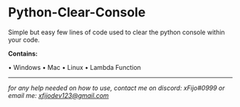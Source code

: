 # Python-Clear-Console

Simple but easy few lines of code used to clear the python console within your code.

__Contains:__

• Windows 
• Mac
• Linux
• Lambda Function
__________________________________

*for any help needed on how to use, contact me on discord: xFijo#0999 or email me: xfijodev123@gmail.com*
